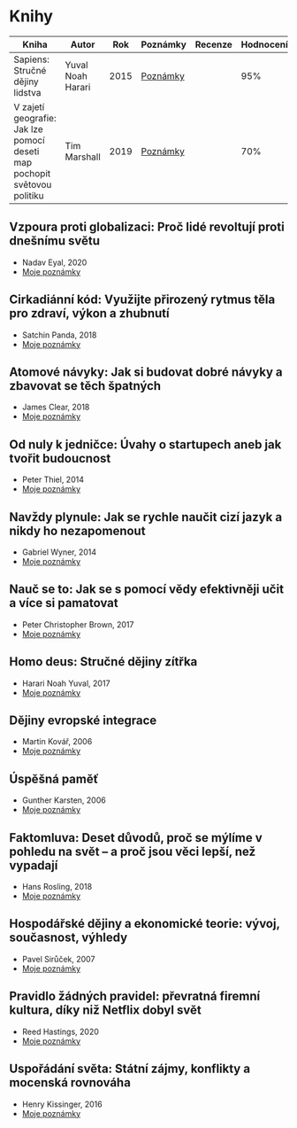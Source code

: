# Knihy

| Kniha  | Autor | Rok | Poznámky | Recenze | Hodnocení |
| ------------- | ------------- | ------------- | ------------- | ------------- | ------------- | 
| Sapiens: Stručné dějiny lidstva | Yuval Noah Harari  | 2015 | [Poznámky](https://github.com/JakubMrozek/knihy/blob/main/sapiens.md) | | 95% |
| V zajetí geografie: Jak lze pomocí deseti map pochopit světovou politiku | Tim Marshall  | 2019 | [Poznámky](https://github.com/JakubMrozek/knihy/blob/main/v-zajeti-geografie.md) | | 70% |


## Vzpoura proti globalizaci: Proč lidé revoltují proti dnešnímu světu
* Nadav Eyal, 2020
* [Moje poznámky](https://github.com/JakubMrozek/knihy/blob/main/vzpoura-proti-globalizaci.md)

## Cirkadiánní kód: Využijte přirozený rytmus těla pro zdraví, výkon a zhubnutí
* Satchin Panda, 2018
* [Moje poznámky](https://github.com/JakubMrozek/knihy/blob/main/cirkadianni-kod.md)

## Atomové návyky: Jak si budovat dobré návyky a zbavovat se těch špatných
* James Clear, 2018
* [Moje poznámky](https://github.com/JakubMrozek/knihy/blob/main/atomove-navyky.md)

## Od nuly k jedničce: Úvahy o startupech aneb jak tvořit budoucnost
* Peter Thiel, 2014
* [Moje poznámky](https://github.com/JakubMrozek/knihy/blob/main/od-nuly-k-jednicce.md)

## Navždy plynule: Jak se rychle naučit cizí jazyk a nikdy ho nezapomenout 
* Gabriel Wyner, 2014
* [Moje poznámky](https://github.com/JakubMrozek/knihy/blob/main/navzdy-plynule.md)

## Nauč se to: Jak se s pomocí vědy efektivněji učit a více si pamatovat
* Peter Christopher Brown, 2017
* [Moje poznámky](https://github.com/JakubMrozek/knihy/blob/main/nauc-se-to.md)

## Homo deus: Stručné dějiny zítřka
* Harari Noah Yuval, 2017
* [Moje poznámky](https://github.com/JakubMrozek/knihy/blob/main/homo-deus.md)

## Dějiny evropské integrace
* Martin Kovář, 2006
* [Moje poznámky](https://github.com/JakubMrozek/knihy/blob/main/dejiny-evropske-integrace.md)

## Úspěšná paměť 
* Gunther Karsten, 2006
* [Moje poznámky](https://github.com/JakubMrozek/knihy/blob/main/uspesna-pamet.md)

## Faktomluva: Deset důvodů, proč se mýlíme v pohledu na svět – a proč jsou věci lepší, než vypadají
* Hans Rosling, 2018
* [Moje poznámky](https://github.com/JakubMrozek/knihy/blob/main/factfulness.md)

## Hospodářské dějiny a ekonomické teorie: vývoj, současnost, výhledy 
* Pavel Sirůček, 2007
* [Moje poznámky](https://github.com/JakubMrozek/knihy/blob/main/hospodarske-dejiny-a-ekonomicke-teorie.md)

## Pravidlo žádných pravidel: převratná firemní kultura, díky niž Netflix dobyl svět
* Reed Hastings, 2020
* [Moje poznámky](https://github.com/JakubMrozek/knihy/blob/main/pravidlo-zadnych-pravidel.md)

## Uspořádání světa: Státní zájmy, konflikty a mocenská rovnováha
* Henry Kissinger, 2016
* [Moje poznámky](https://github.com/JakubMrozek/knihy/blob/main/usporadani-sveta.md)
